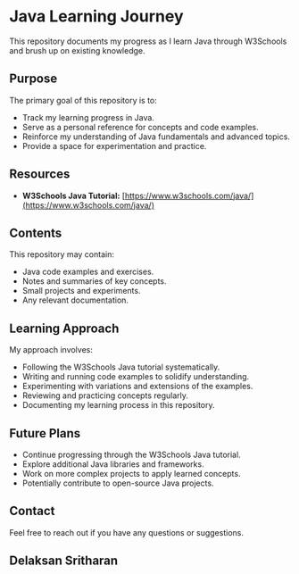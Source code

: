 # Java Learning Journey

This repository documents my progress as I learn Java through W3Schools and brush up on existing knowledge.

## Purpose

The primary goal of this repository is to:

* Track my learning progress in Java.
* Serve as a personal reference for concepts and code examples.
* Reinforce my understanding of Java fundamentals and advanced topics.
* Provide a space for experimentation and practice.

## Resources

* **W3Schools Java Tutorial:** [https://www.w3schools.com/java/](https://www.w3schools.com/java/)

## Contents

This repository may contain:

* Java code examples and exercises.
* Notes and summaries of key concepts.
* Small projects and experiments.
* Any relevant documentation.

## Learning Approach

My approach involves:

* Following the W3Schools Java tutorial systematically.
* Writing and running code examples to solidify understanding.
* Experimenting with variations and extensions of the examples.
* Reviewing and practicing concepts regularly.
* Documenting my learning process in this repository.

## Future Plans

* Continue progressing through the W3Schools Java tutorial.
* Explore additional Java libraries and frameworks.
* Work on more complex projects to apply learned concepts.
* Potentially contribute to open-source Java projects.

## Contact

Feel free to reach out if you have any questions or suggestions.

## Delaksan Sritharan
